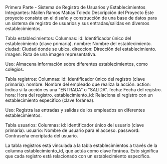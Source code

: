 Primera Parte - Sistema de Registro de Usuarios y Establecimientos
Integrantes:
Mailen Ramos
Matías Toledo
Descripción del Proyecto
Este proyecto consiste en el diseño y construcción de una base de datos para un sistema de registro de usuarios y sus entradas/salidas en diversos establecimientos. 

Tabla establecimientos:
Columnas:
id: Identificador único del establecimiento (clave primaria).
nombre: Nombre del establecimiento.
ciudad: Ciudad donde se ubica.
direccion: Dirección del establecimiento.
imagen: Ruta de una imagen representativa.

Uso: Almacena información sobre diferentes establecimientos, como colegios.

Tabla registros:
Columnas:
id: Identificador único del registro (clave primaria).
nombre: Nombre del empleado que realiza la acción.
action: Indica si la acción es una "ENTRADA" o "SALIDA".
fecha: Fecha del registro.
hora: Hora del registro.
establecimiento_id: Relaciona el registro con un establecimiento específico (clave foránea).

Uso: Registra las entradas y salidas de los empleados en diferentes establecimientos.

Tabla usuarios:
Columnas:
id: Identificador único del usuario (clave primaria).
usuario: Nombre de usuario para el acceso.
password: Contraseña encriptada del usuario.


La tabla registros está vinculada a la tabla establecimientos a través de la columna establecimiento_id, que actúa como clave foránea. Esto significa que cada registro  está relacionado con un establecimiento específico.

